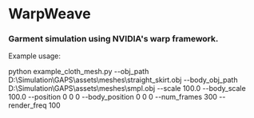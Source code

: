# WarpWeave
### Garment simulation using NVIDIA's warp framework.



Example usage:

python example_cloth_mesh.py  --obj_path D:\Simulation\GAPS\assets\meshes\straight_skirt.obj --body_obj_path D:\Simulation\GAPS\assets\meshes\smpl.obj --scale 100.0 --body_scale 100.0 --position 0 0 0 --body_position 0 0 0 --num_frames 300 --render_freq 100
